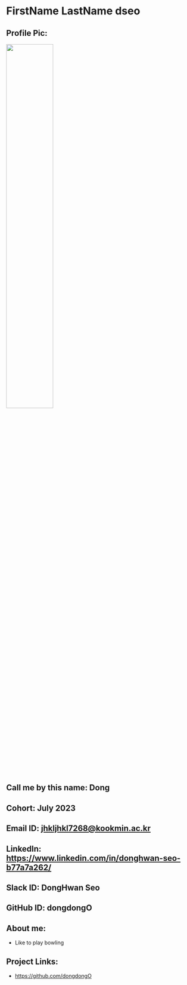 # FirstName LastName dseo
## Profile Pic: 

<img src="https://github.com/dongdongO/SEA-ME-Students/assets/97011426/655617b5-8944-45ca-842a-fd4f0c1b6ce8" width="50%" height="50%"/>


## Call me by this name: Dong
## Cohort: July 2023
## Email ID: jhkljhkl7268@kookmin.ac.kr
## LinkedIn: https://www.linkedin.com/in/donghwan-seo-b77a7a262/
## Slack ID: DongHwan Seo
## GitHub ID: dongdongO
## About me: 
- Like to play bowling
## Project Links:
- https://github.com/dongdongO
